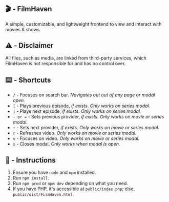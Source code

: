 ## 🎬 - FilmHaven
A simple, customizable, and lightweight frontend to view and interact with movies & shows. 

## ⚠️ - Disclaimer
All files, such as media, are linked from third-party services, which FilmHaven is not responsible for and has no control over.

## ⌨️ - Shortcuts
- `/` - Focuses on search bar. *Navigates out out of any page or modal open.*
- `[` - Plays previous episode, *if exists*. *Only works on series modal.*
- `]` - Plays next episode, *if exists*. *Only works on series modal.*
- `- or =` - Sets previous provider, *if exists*. *Only works on movie or series modal.*
- `+` - Sets next provider, *if exists*. *Only works on movie or series modal.*
- `r` - Refreshes video. *Only works on movie or series modal.*
- `v` - Focuses on video. *Only works on movie or series modal.*
- `x` - Closes modal. *Only works when modal is open.*

## 📄 - Instructions
1. Ensure you have `node` and `npm` installed.
2. Run `npm install`.
3. Run `npm prod` or `npm dev` depending on what you need.
4. If you have PHP, it's accessible at `public/index.php`; else, `public/dist/FilmHaven.html`.